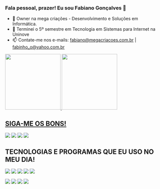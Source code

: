 ### Fala pessoal, prazer! Eu sou Fabiano Gonçalves 👋

- 🔭 Owner na mega criações - Desenvolvimento e Soluções em Informática.
- 🌱 Terminei o 5º semestre em Tecnologia em Sistemas para Internet na Uninove
- 📫 Contate-me nos e-mails: fabiano@megacriacoes.com.br | fabinho_o@yahoo.com.br

<div>
  <a href="https://deacons.ia/fabinhogoncalves">
  <img height="180em" src="https://github-readme-stats.vercel.app/api?username=fabinhogoncalves&show_icons=true&theme=tokyonight&include_all_commits=true&count_private=true"/>
  <img height="180em" src="https://github-readme-stats.vercel.app/api/top-langs/?username=fabinhogoncalves&layout=compact&langs_count=7&theme=tokyonight"/>
</div>

  ## SIGA-ME OS BONS!
  
  <a href="https://www.linkedin.com/in/fabianoogoncalves" target="_blank"><img src="https://img.shields.io/badge/-LinkedIn-%230077B5?style=for-the-badge&logo=linkedin&logoColor=white" target="_blank"></a> 
  <a href="https://instagram.com/fabinhogoncalves" target="_blank"><img src="https://img.shields.io/badge/-Instagram-%23E4405F?style=for-the-badge&logo=instagram&logoColor=white" target="_blank"></a>
 <a href="https://discord.gg/664243271328858113" target="_blank"><img src="https://img.shields.io/badge/Discord-7289DA?style=for-the-badge&logo=discord&logoColor=white" target="_blank"></a> 
 <a href="https://api.whatsapp.com/send?phone=551141142947&text=Olá,%20seja%20bem%20vindo%20a%20mega%20cria%C3%A7%C3%B5es,%20no%20que%20podemos%20ajudar?" target="_blank"><img src="https://img.shields.io/badge/WhatsApp-25D366?style=for-the-badge&logo=whatsapp&logoColor=white" target="_blank"></a> 
  
  ## TECNOLOGIAS E PROGRAMAS QUE EU USO NO MEU DIA!
  
  <img src="https://img.shields.io/badge/HTML5-E34F26?style=for-the-badge&logo=html5&logoColor=white" target="_blank"></a> 
  <img src="https://img.shields.io/badge/CSS3-1572B6?style=for-the-badge&logo=css3&logoColor=white" target="_blank"></a> 
  <img src="https://img.shields.io/badge/GitHub-100000?style=for-the-badge&logo=github&logoColor=white" target="_blank"></a> 
  <img src="https://img.shields.io/badge/Jira-0052CC?style=for-the-badge&logo=Jira&logoColor=white" target="_blank"></a> 
  <img src="https://img.shields.io/badge/Google_Cloud-4285F4?style=for-the-badge&logo=google-cloud&logoColor=white" target="_blank"></a> 
  
  <img src="https://aleen42.github.io/badges/src/dreamweaver.svg" target="_blank"></a> 
  <img src="https://aleen42.github.io/badges/src/photoshop.svg" target="_blank"></a> 
  <img src="https://aleen42.github.io/badges/src/illustrator.svg" target="_blank"></a> 
  <img src="https://aleen42.github.io/badges/src/behance.svg" target="_blank"></a> 
